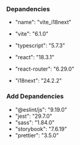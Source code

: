 ### Depandencies

- "name": "vite_i18next"

- "vite": "6.1.0"
- "typescript": "5.7.3"
- "react": "18.3.1"
- "react-router": "6.29.0"
- "i18next": "24.2.2"

### Add Depandencies

- "@eslint/js": "9.19.0"
- "jest": "29.7.0"
- "sass": "1.84.0"
- "storybook": "7.6.19"
- "prettier": "3.5.0"
